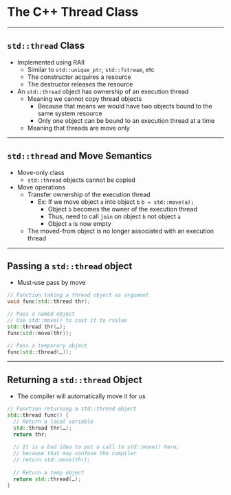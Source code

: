 # The C++ Thread Class

---

## `std::thread` Class

- Implemented using RAII
    - Similar to `std::unique_ptr`, `std::fstream`, etc
    - The constructor acquires a resource
    - The destructor releases the resource
- An `std::thread` object has ownership of an execution thread
    - Meaning we cannot copy thread objects
        - Because that means we would have two objects bound to the same system resource
        - Only one object can be bound to an execution thread at a time
    - Meaning that threads are move only

---

## `std::thread` and Move Semantics

- Move-only class
    - `std::thread` objects cannot be copied
- Move operations
    - Transfer ownership of the execution thread
        - Ex: If we move object `a` into object `b`
          `b = std::move(a);`
            - Object `b` becomes the owner of the execution thread
            - Thus, need to call `join` on object `b` not object `a`
            - Object `a` is now empty
    - The moved-from object is no longer associated with an execution thread

---

## Passing a `std::thread` object

- Must-use pass by move
```c++
// Function taking a thread object as argument
void func(std::thread thr);

// Pass a named object
// Use std::move() to cast it to rvalue
std::thread thr(…);
func(std::move(thr));

// Pass a temporary object
func(std::thread(…));
```
---

## Returning a `std::thread` Object

- The compiler will automatically move it for us
```c++
// Function returning a std::thread object
std::thread func() {
  // Return a local variable
  std::thread thr(…);
  return thr;
  
  // It is a bad idea to put a call to std::move() here,
  // because that may confuse the compiler
  // return std::move(thr);
  
  // Return a temp object
  return std::thread(…);
}

```